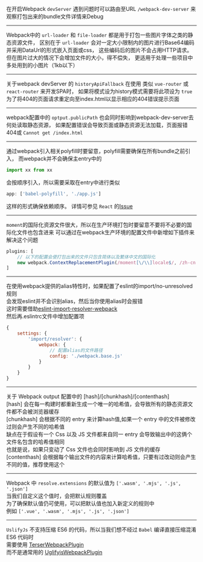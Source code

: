 在开启Webpack `devServer` 遇到问题时可以路由至URL `/webpack-dev-server` 
来观察打包出来的bundle文件详情来Debug

---

Webpack中的 `url-loader` 和 `file-loader` 都是用于打包一些图片字体之类的静态资源文件，
区别在于 `url-loader` 会对一定大小限制内的图片进行Base64编码并采用DataUrl的形式嵌入页面或css，
这些编码后的图片不会占用HTTP请求。但在图片过大的情况下会增加文件的大小，得不偿失，
更适用于处理一些项目中多处用到的小图片（1kb以下）

---

关于webpack devServer 的 `historyApiFallback` 在使用 类似 `vue-router` 或 `react-router` 来开发SPA时，
如果将模式设为history模式需要将此项设为 `true` 
为了将404的页面请求重定向至index.html以显示相应的404错误提示页面

---

webpack配置中的 `optput.publicPath` 也会同时影响到webpack-dev-server去何处读取静态资源，
如果配置错误会导致页面或静态资源无法加载，页面报错404或 `Cannot get /index.html`

---

通过webpack引入相关polyfill时要留意，polyfill需要确保在所有bundle之前引入，
而webpack并不会确保主entry中的
```js
import xx from xx
```
会按顺序引入，所以需要采取在entry中进行类似
```js
app: ['babel-polyfill', './app.js']
```
这样的形式确保依赖顺序。
详情可参见 `React` 的[Issue](https://github.com/facebook/react/issues/8379)

---

`moment`的国际化资源文件很大，所以在生产环境打包时要留意不要将不必要的国际化文件也包含进来
可以通过在webpack生产环境的配置文件中新增如下插件来解决这个问题
```js
plugins: [
	// 以下的配置会使打包出来的文件只包含简体以及繁体中文的国际化
	new webpack.ContextReplacementPlugin(/moment[\/\\]locale$/, /zh-cn|zh-tw/)
]
```

---

在使用webpack提供的alias特性时，如果配置了eslint的import/no-unresolved规则  
会发现eslint并不会识别alias，然后当你使用alias时会报错  
这时需要借助[eslint-import-resolver-webpack](https://github.com/benmosher/eslint-plugin-import/tree/master/resolvers/webpack)  
然后再.eslintrc文件中增加配置项  
```js
{
	settings: {
		'import/resolver': {
			webpack: {
				// 配置alias的文件路径
				config: './webpack.base.js'
			}
		}
	}
}
```

---

关于 Webpack output 配置中的 [hash]/[chunkhash]/[contenthash]  
[hash] 会在每一构建时都重新生成一个唯一的哈希值，会导致所有的静态资源文件都不会被浏览器缓存  
[chunkhash] 会根据不同的 entry 来计算hash值,如果一个 entry 中的文件被修改过则会产生不同的哈希值  
缺点在于假设有一个 Css 以及 JS 文件都来自同一 entry 会导致输出中的这俩个文件名包含的哈希值相同  
也就是说，如果只变动了 Css 文件也会同时影响到 JS 文件的缓存  
[contenthash] 会根据每个输出文件的内容来计算哈希值，只要有过改动则会产生不同的值，推荐使用这个

---

Webpack 中 `resolve.extensions` 的默认值为 `['.wasm', '.mjs', '.js', '.json']`  
当我们自定义这个值时，会把默认规则覆盖  
为了确保默认值仍可使用，可以把默认值也加入新定义的规则中  
例如  `['.vue', '.wasm', '.mjs', '.js', '.json']` 

---

`UslifyJs` 不支持压缩 ES6 的代码，所以当我们想不经过 `Babel` 编译直接压缩混淆 ES6 代码时  
需要使用 [TerserWebpackPlugin](https://webpack.js.org/plugins/terser-webpack-plugin/)  
而不是通常用的 [UglifyjsWebpackPlugin](https://webpack.js.org/plugins/uglifyjs-webpack-plugin/)

